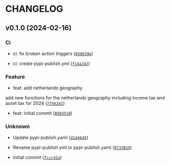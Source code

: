 # CHANGELOG



## v0.1.0 (2024-02-16)

### Ci

* ci: fix broken action triggers ([`658b39e`](https://github.com/thijsfranck/openfisk/commit/658b39e2190e29ad0c7f3c868f8ea7bbe2efae83))

* ci: create pypi-publish.yml ([`f14a242`](https://github.com/thijsfranck/openfisk/commit/f14a242507fc3662aaf12a6dd020cada7ce77d49))

### Feature

* feat: add netherlands geography

add new functions for the netherlands geography including income tax and
asset tax for 2024 ([`7f56241`](https://github.com/thijsfranck/openfisk/commit/7f5624174c94ed73a46a3659d1ced142fedceb98))

* feat: initial commit ([`0503510`](https://github.com/thijsfranck/openfisk/commit/050351091d0c951b8cab682ddae5b1d125c18901))

### Unknown

* Update pypi-publish.yaml ([`d144645`](https://github.com/thijsfranck/openfisk/commit/d144645103da09ebca6cf7dfe30588be35d7bff7))

* Rename pypi-publish.yml to pypi-publish.yaml ([`9733819`](https://github.com/thijsfranck/openfisk/commit/97338191321bb1613446e40c657f3e151f030d28))

* Initial commit ([`7ccc42a`](https://github.com/thijsfranck/openfisk/commit/7ccc42a8ca8da85a74ac6604d872153325836c34))
